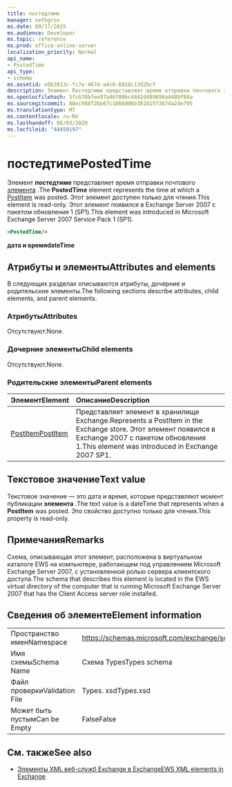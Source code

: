 ```yaml
---
title: постедтиме
manager: sethgros
ms.date: 09/17/2015
ms.audience: Developer
ms.topic: reference
ms.prod: office-online-server
localization_priority: Normal
api_name:
- PostedTime
api_type:
- schema
ms.assetid: e8b3813c-fc7e-4674-a4c6-6818c13d2bcf
description: Элемент Постедтиме представляет время отправки почтового элемента. Этот элемент доступен только для чтения. Этот элемент появился в Exchange Server 2007 с пакетом обновления 1 (SP1).
ms.openlocfilehash: 5fc670bfee97a46700bc4442d489696a4489f88a
ms.sourcegitcommit: 88ec988f2bb67c1866d06b361615f3674a24e795
ms.translationtype: MT
ms.contentlocale: ru-RU
ms.lasthandoff: 06/03/2020
ms.locfileid: "44459197"
---
```

# <a name="postedtime"></a><span data-ttu-id="e92dd-105">постедтиме</span><span class="sxs-lookup"><span data-stu-id="e92dd-105">PostedTime</span></span>

<span data-ttu-id="e92dd-106">Элемент **постедтиме** представляет время отправки почтового [элемента](postitem.md) .</span><span class="sxs-lookup"><span data-stu-id="e92dd-106">The **PostedTime** element represents the time at which a [PostItem](postitem.md) was posted.</span></span> <span data-ttu-id="e92dd-107">Этот элемент доступен только для чтения.</span><span class="sxs-lookup"><span data-stu-id="e92dd-107">This element is read-only.</span></span> <span data-ttu-id="e92dd-108">Этот элемент появился в Exchange Server 2007 с пакетом обновления 1 (SP1).</span><span class="sxs-lookup"><span data-stu-id="e92dd-108">This element was introduced in Microsoft Exchange Server 2007 Service Pack 1 (SP1).</span></span> 
  
```xml
<PostedTime/>
```

 <span data-ttu-id="e92dd-109">**дата и время**</span><span class="sxs-lookup"><span data-stu-id="e92dd-109">**dateTime**</span></span>
## <a name="attributes-and-elements"></a><span data-ttu-id="e92dd-110">Атрибуты и элементы</span><span class="sxs-lookup"><span data-stu-id="e92dd-110">Attributes and elements</span></span>

<span data-ttu-id="e92dd-111">В следующих разделах описываются атрибуты, дочерние и родительские элементы.</span><span class="sxs-lookup"><span data-stu-id="e92dd-111">The following sections describe attributes, child elements, and parent elements.</span></span>
  
### <a name="attributes"></a><span data-ttu-id="e92dd-112">Атрибуты</span><span class="sxs-lookup"><span data-stu-id="e92dd-112">Attributes</span></span>

<span data-ttu-id="e92dd-113">Отсутствуют.</span><span class="sxs-lookup"><span data-stu-id="e92dd-113">None.</span></span>
  
### <a name="child-elements"></a><span data-ttu-id="e92dd-114">Дочерние элементы</span><span class="sxs-lookup"><span data-stu-id="e92dd-114">Child elements</span></span>

<span data-ttu-id="e92dd-115">Отсутствуют.</span><span class="sxs-lookup"><span data-stu-id="e92dd-115">None.</span></span>
  
### <a name="parent-elements"></a><span data-ttu-id="e92dd-116">Родительские элементы</span><span class="sxs-lookup"><span data-stu-id="e92dd-116">Parent elements</span></span>

|<span data-ttu-id="e92dd-117">**Элемент**</span><span class="sxs-lookup"><span data-stu-id="e92dd-117">**Element**</span></span>|<span data-ttu-id="e92dd-118">**Описание**</span><span class="sxs-lookup"><span data-stu-id="e92dd-118">**Description**</span></span>|
|:-----|:-----|
|[<span data-ttu-id="e92dd-119">PostItem</span><span class="sxs-lookup"><span data-stu-id="e92dd-119">PostItem</span></span>](postitem.md) <br/> |<span data-ttu-id="e92dd-120">Представляет элемент в хранилище Exchange.</span><span class="sxs-lookup"><span data-stu-id="e92dd-120">Represents a PostItem in the Exchange store.</span></span> <span data-ttu-id="e92dd-121">Этот элемент появился в Exchange 2007 с пакетом обновления 1.</span><span class="sxs-lookup"><span data-stu-id="e92dd-121">This element was introduced in Exchange 2007 SP1.</span></span>  <br/> |
   
## <a name="text-value"></a><span data-ttu-id="e92dd-122">Текстовое значение</span><span class="sxs-lookup"><span data-stu-id="e92dd-122">Text value</span></span>

<span data-ttu-id="e92dd-123">Текстовое значение — это дата и время, которые представляют момент публикации **элемента** .</span><span class="sxs-lookup"><span data-stu-id="e92dd-123">The text value is a dateTime that represents when a **PostItem** was posted.</span></span> <span data-ttu-id="e92dd-124">Это свойство доступно только для чтения.</span><span class="sxs-lookup"><span data-stu-id="e92dd-124">This property is read-only.</span></span> 
  
## <a name="remarks"></a><span data-ttu-id="e92dd-125">Примечания</span><span class="sxs-lookup"><span data-stu-id="e92dd-125">Remarks</span></span>

<span data-ttu-id="e92dd-126">Схема, описывающая этот элемент, расположена в виртуальном каталоге EWS на компьютере, работающем под управлением Microsoft Exchange Server 2007, с установленной ролью сервера клиентского доступа.</span><span class="sxs-lookup"><span data-stu-id="e92dd-126">The schema that describes this element is located in the EWS virtual directory of the computer that is running Microsoft Exchange Server 2007 that has the Client Access server role installed.</span></span>
  
## <a name="element-information"></a><span data-ttu-id="e92dd-127">Сведения об элементе</span><span class="sxs-lookup"><span data-stu-id="e92dd-127">Element information</span></span>

|||
|:-----|:-----|
|<span data-ttu-id="e92dd-128">Пространство имен</span><span class="sxs-lookup"><span data-stu-id="e92dd-128">Namespace</span></span>  <br/> |https://schemas.microsoft.com/exchange/services/2006/types  <br/> |
|<span data-ttu-id="e92dd-129">Имя схемы</span><span class="sxs-lookup"><span data-stu-id="e92dd-129">Schema Name</span></span>  <br/> |<span data-ttu-id="e92dd-130">Схема Types</span><span class="sxs-lookup"><span data-stu-id="e92dd-130">Types schema</span></span>  <br/> |
|<span data-ttu-id="e92dd-131">Файл проверки</span><span class="sxs-lookup"><span data-stu-id="e92dd-131">Validation File</span></span>  <br/> |<span data-ttu-id="e92dd-132">Types. xsd</span><span class="sxs-lookup"><span data-stu-id="e92dd-132">Types.xsd</span></span>  <br/> |
|<span data-ttu-id="e92dd-133">Может быть пустым</span><span class="sxs-lookup"><span data-stu-id="e92dd-133">Can be Empty</span></span>  <br/> |<span data-ttu-id="e92dd-134">False</span><span class="sxs-lookup"><span data-stu-id="e92dd-134">False</span></span>  <br/> |
   
## <a name="see-also"></a><span data-ttu-id="e92dd-135">См. также</span><span class="sxs-lookup"><span data-stu-id="e92dd-135">See also</span></span>



- [<span data-ttu-id="e92dd-136">Элементы XML веб-служб Exchange в Exchange</span><span class="sxs-lookup"><span data-stu-id="e92dd-136">EWS XML elements in Exchange</span></span>](ews-xml-elements-in-exchange.md)

